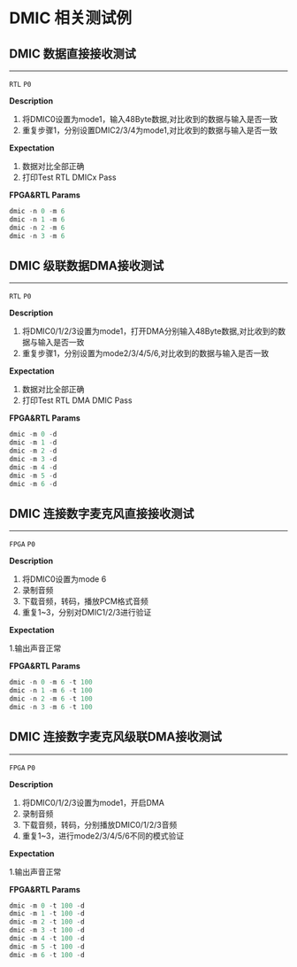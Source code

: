 # DMIC 相关测试例

## DMIC 数据直接接收测试

----
`RTL` `P0`

**Description**

1. 将DMIC0设置为mode1，输入48Byte数据,对比收到的数据与输入是否一致
2. 重复步骤1，分别设置DMIC2/3/4为mode1,对比收到的数据与输入是否一致


**Expectation**

1. 数据对比全部正确
2. 打印Test RTL DMICx Pass

**FPGA&RTL Params**

```c
dmic -n 0 -m 6 
dmic -n 1 -m 6
dmic -n 2 -m 6
dmic -n 3 -m 6
```

## DMIC 级联数据DMA接收测试 

----
`RTL` `P0`

**Description**

1. 将DMIC0/1/2/3设置为mode1，打开DMA分别输入48Byte数据,对比收到的数据与输入是否一致
2. 重复步骤1，分别设置为mode2/3/4/5/6,对比收到的数据与输入是否一致

**Expectation**

1. 数据对比全部正确
2. 打印Test RTL DMA DMIC Pass

**FPGA&RTL Params**

```c
dmic -m 0 -d
dmic -m 1 -d
dmic -m 2 -d
dmic -m 3 -d
dmic -m 4 -d
dmic -m 5 -d
dmic -m 6 -d
```

## DMIC 连接数字麦克风直接接收测试 

----
`FPGA` `P0`

**Description**

1. 将DMIC0设置为mode 6
2. 录制音频
3. 下载音频，转码，播放PCM格式音频
4. 重复1~3，分别对DMIC1/2/3进行验证

**Expectation**

1.输出声音正常

**FPGA&RTL Params**

```c
dmic -n 0 -m 6 -t 100 
dmic -n 1 -m 6 -t 100
dmic -n 2 -m 6 -t 100
dmic -n 3 -m 6 -t 100
```

## DMIC 连接数字麦克风级联DMA接收测试 

----
`FPGA` `P0`

**Description**

1. 将DMIC0/1/2/3设置为mode1，开启DMA
2. 录制音频
3. 下载音频，转码，分别播放DMIC0/1/2/3音频
4. 重复1~3，进行mode2/3/4/5/6不同的模式验证

**Expectation**

1.输出声音正常

**FPGA&RTL Params**

```c
dmic -m 0 -t 100 -d
dmic -m 1 -t 100 -d
dmic -m 2 -t 100 -d
dmic -m 3 -t 100 -d
dmic -m 4 -t 100 -d
dmic -m 5 -t 100 -d
dmic -m 6 -t 100 -d
```